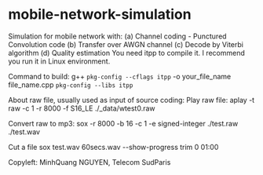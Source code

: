 # mobile-network-simulation
Simulation for mobile network with: (a) Channel coding - Punctured Convolution code (b) Transfer over AWGN channel (c) Decode by Viterbi algorithm (d) Quality estimation
You need itpp to compile it.
I recommend you run it in Linux environment.

Command to build: 
    g++ `pkg-config --cflags itpp` -o your_file_name file_name.cpp `pkg-config --libs itpp`

About raw file, usually used as input of source coding:
Play raw file:
    aplay -t raw -c 1 -r 8000 -f S16_LE ./_data/wtest0.raw

Convert raw to mp3:
    sox -r 8000 -b 16 -c 1 -e signed-integer ./test.raw ./test.wav
    
Cut a file
    sox test.wav 60secs.wav --show-progress trim 0 01:00

Copyleft: MinhQuang NGUYEN, Telecom SudParis


